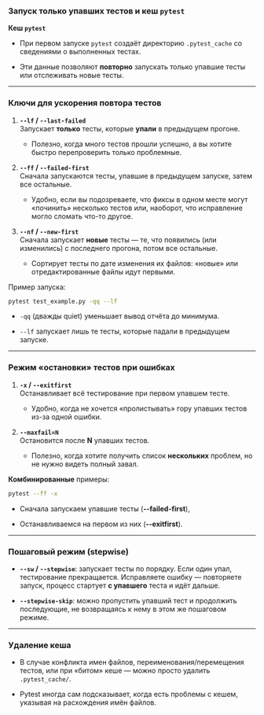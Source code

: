 ### Запуск только упавших тестов и кеш `pytest`

**Кеш `pytest`**

- При первом запуске `pytest` создаёт директорию `.pytest_cache` со сведениями о выполненных тестах.
    
- Эти данные позволяют **повторно** запускать только упавшие тесты или отслеживать новые тесты.
    

---

### Ключи для ускорения повтора тестов

1. **`--lf` / `--last-failed`**  
    Запускает **только** тесты, которые **упали** в предыдущем прогоне.
    
    - Полезно, когда много тестов прошли успешно, а вы хотите быстро перепроверить только проблемные.
        
2. **`--ff` / `--failed-first`**  
    Сначала запускаются тесты, упавшие в предыдущем запуске, затем все остальные.
    
    - Удобно, если вы подозреваете, что фиксы в одном месте могут «починить» несколько тестов или, наоборот, что исправление могло сломать что-то другое.
        
3. **`--nf` / `--new-first`**  
    Сначала запускает **новые** тесты — те, что появились (или изменились) с последнего прогона, потом все остальные.
    
    - Сортирует тесты по дате изменения их файлов: «новые» или отредактированные файлы идут первыми.
        

Пример запуска:

```bash
pytest test_example.py -qq --lf
```

- `-qq` (дважды quiet) уменьшает вывод отчёта до минимума.
    
- `--lf` запускает лишь те тесты, которые падали в предыдущем запуске.
    

---

### Режим «остановки» тестов при ошибках

1. **`-x` / `--exitfirst`**  
    Останавливает всё тестирование при первом упавшем тесте.
    
    - Удобно, когда не хочется «пролистывать» гору упавших тестов из-за одной ошибки.
        
2. **`--maxfail=N`**  
    Остановится после **N** упавших тестов.
    
    - Полезно, когда хотите получить список **нескольких** проблем, но не нужно видеть полный завал.
        

**Комбинированные** примеры:

```bash
pytest --ff -x
```

- Сначала запускаем упавшие тесты (**--failed-first**),
    
- Останавливаемся на первом из них (**--exitfirst**).
    

---

### Пошаговый режим (stepwise)

- **`--sw` / `--stepwise`**: запускает тесты по порядку. Если один упал, тестирование прекращается. Исправляете ошибку — повторяете запуск, процесс стартует **с упавшего** теста и идёт дальше.
    
- **`--stepwise-skip`**: можно пропустить упавший тест и продолжить последующие, не возвращаясь к нему в этом же пошаговом режиме.
    

---

### Удаление кеша

- В случае конфликта имен файлов, переименования/перемещения тестов, или при «битом» кеше — можно просто удалить `.pytest_cache/`.
    
- Pytest иногда сам подсказывает, когда есть проблемы с кешем, указывая на расхождения имён файлов.
